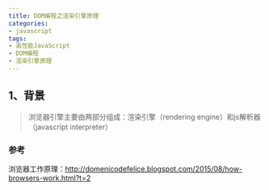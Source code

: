 ```yaml
---
title: DOM编程之渲染引擎原理
categories: 
- javascript
tags: 
- 高性能JavaScript
- DOM编程
- 渲染引擎原理
---
```


## 1、背景
> 浏览器引擎主要由两部分组成：渲染引擎（rendering engine）和js解析器（javascript interpreter）















### 参考
浏览器工作原理：http://domenicodefelice.blogspot.com/2015/08/how-browsers-work.html?t=2









